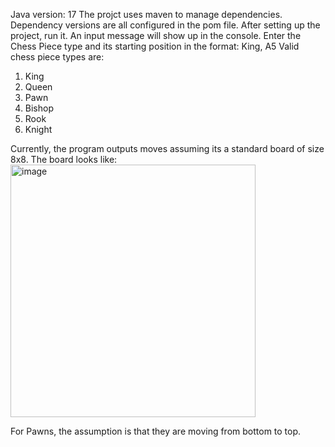 Java version: 17
The projct uses maven to manage dependencies. Dependency versions are all configured in the pom file.
After setting up the project, run it.
An input message will show up in the console.
Enter the Chess Piece type and its starting position in the format: King, A5
Valid chess piece types are:
1. King
2. Queen
3. Pawn
4. Bishop
5. Rook
6. Knight

Currently, the program outputs moves assuming its a standard board of size 8x8.
The board looks like:
<img width="392" height="404" alt="image" src="https://github.com/user-attachments/assets/603b0fc0-e86e-44a1-87cc-cc7d6290befc" />

For Pawns, the assumption is that they are moving from bottom to top.
